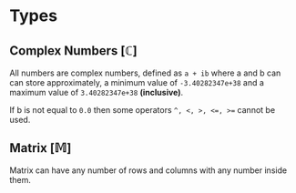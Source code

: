 # Types

## Complex Numbers [ℂ]

All numbers are complex numbers, defined as `a + ib` where a and b can can store approximately, a minimum value of `-3.40282347e+38` and a maximum value of `3.40282347e+38` **(inclusive)**. 

If b is not equal to `0.0` then some operators `^, <, >, <=, >=` cannot be used.

## Matrix [𝕄]

Matrix can have any number of rows and columns with any number inside them.
